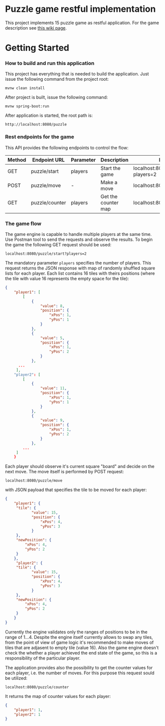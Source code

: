 # Puzzle game restful implementation

This project implements 15 puzzle game as restful application. For the game description see 
[this wiki page](https://en.wikipedia.org/wiki/15_puzzle).

# Getting Started

### How to build and run this application

This project has everything that is needed to build the application. Just issue the following command
from the project root:

```shell script
mvnw clean install
```

After project is built, issue the following command:
```shell script
mvnw spring-boot:run
```

After application is started, the root path is:
```shell script
http://localhost:8080/puzzle
```

### Rest endpoints for the game
This API provides the following endpoints to control the flow:

|Method|Endpoint URL|Parameter  |Description|Example|
|------------|-----------|-----------|-------|-------|
|GET|puzzle/start|players    |Start the game|localhost:8080/puzzle/start?players=2   |
|POST|puzzle/move | -  |Make a move|localhost:8080/puzzle/move|
|GET|puzzle/counter|players    |Get the counter map|localhost:8080/puzzle/counter   |

### The game flow
The game engine is capable to handle multiple players at the same time. Use Postman tool to send the
requests and observe the results. To begin the game the following GET request should be used:
```shell script
localhost:8080/puzzle/start?players=2
```
The mandatory parameter ```players``` specifies the number of players. This request returns the JSON response
with map of randomly shuffled square lists for each player. Each list contains 16 tiles with theirs positions (where the tile 
with value 16 represents the empty space for the tile):
```json
{
    "player1": [
        [
            {
                "value": 8,
                "position": {
                    "xPos": 1,
                    "yPos": 1
                }
            },
            {
                "value": 5,
                "position": {
                    "xPos": 1,
                    "yPos": 2
                }
            },
      ...
     ],
    "player2": [
        [
            {
                "value": 11,
                "position": {
                    "xPos": 1,
                    "yPos": 1
                }
            },
            {
                "value": 9,
                "position": {
                    "xPos": 1,
                    "yPos": 2
                }
            },
        ...
     ]
    }
```

Each player should observe it's current square "board" and decide on the next move. The move itself is performed
by POST request:
```shell script
localhost:8080/puzzle/move
```
with JSON payload that specifies the tile to be moved for each player:
```json
{
    "player1": {
     "tile": {
            "value": 15,
            "position": {
                "xPos": 4,
                "yPos": 3
            }
     },
     "newPosition": {
         "xPos": 4,
         "yPos": 2
     }
    },
     "player2": {
     "tile": {
            "value": 15,
            "position": {
                "xPos": 4,
                "yPos": 3
            }
     },
     "newPosition": {
         "xPos": 4,
         "yPos": 2
     }
    }
}
```
Currently the engine validates only the ranges of positions to be in the range of 1...4. Despite the engine itself 
currently allows to swap any tiles, from the point of view of game logic it's recommended to make moves of tiles that are 
adjasent to empty tile (value 16). Also the game engine doesn't check the whether a player achieved the end state
of the game, so this is a responsibility of the particular player. 

The application provides also the possibility to get the counter values for each player, i.e. the number of moves.
For this purpose this request sould be utilized:
```shell script
localhost:8080/puzzle/counter
```

It returns the map of counter values for each player:
```json
{
    "player1": 1,
    "player2": 1
}
```